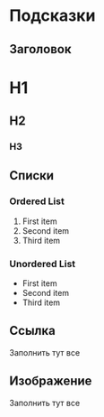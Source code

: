 # Подсказки

## Заголовок

# H1
## H2
### H3

## Списки
### Ordered List

1. First item
2. Second item
3. Third item

### Unordered List

- First item
- Second item
- Third item
## Ссылка

Заполнить тут все

## Изображение

Заполнить тут все
